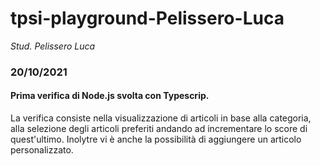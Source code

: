 # tpsi-playground-Pelissero-Luca

_Stud. Pelissero Luca_

### 20/10/2021
#### Prima verifica di Node.js svolta con Typescrip.
La verifica consiste nella visualizzazione di articoli in base alla categoria, alla selezione degli articoli preferiti andando ad incrementare lo score di quest'ultimo. Inolytre vi è anche la possibilità di aggiungere un articolo personalizzato.
